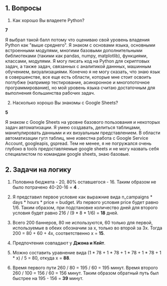 ## 1. Вопросы

1) Как хорошо Вы владеете Python? 

**7**

Я выбрал такой балл потому что оцениваю свой уровень владения Python как "выше среднего". Я знаком с основами языка, основными встроенными модулями, многими базовыми дополнительными библиотеками (такими как pandas, numpy, matplotlib), функциями, классами, модулями. Я могу писать код на Python для скриптовых задач, а также задач, связанных с аналитикой даннных, машинным обучением, визуализациями. Конечно я не могу сказать, что знаю язык в совершенстве, все еще есть области, которые мне стоит освоить поглубже (например тестирование, асинхронное и многопоточное программирование), но мой уровень языка считаю достаточным для выполнения большинства рабочих задач.

2) Насколько хорошо Вы знакомы с Google Sheets?

**5**

Я знаком с Google Sheets на уровне базового пользования и некоторых задач автоматизации. Я умею создавать, делиться таблицами, манипулировать данными и их визуальным представлением. В области автоматизации гугл таблиц, мне известна работа с Google Service Account, googleapis, gspread. Тем не менее, я не погружался очень глубоко в tools предоставляемые google sheets и не могу назвать себя специалистом по командам google sheets, знаю базовые.


## 2. Задачи на логику

1) Половина бюджета - 20, 80% оставшегося - 16. Таким образом не было потрачено 40-20-16 = **4** .

2) Я представил первое условие как выражние вида n_campaigns * days * hours * price = budget. Из первого условия price будет равно 1/6. Таким образом, при подстановке количество дней для второго условия будет равно 216 / (9 * 8 * 1/6) = **18** дней.

3) Всего 200 баннеров, 80 не используются, 60 только для первой, используемые в обеих обозначим за x, только во второй за 3x. Тогда 200 = 80 + 60 + 4x, соответственно x = **15**.

4) Предпочтения совпадают у **Джона и Кейт**.

5) Можно составить уравнение вида (1 * 78 + 1 * 78 + 1 * 78 + 1 * 78 + 1 * x) / 5 = 80, откуда x = **88**.

6) Время первого пути 260 / 80 = 195 / 60 = 195 минут. Время второго 260 / 100 = 156 / 60 = 156 минут. Таким образом обратный путь был быстрее на 195 - 156 = **39** минут.
